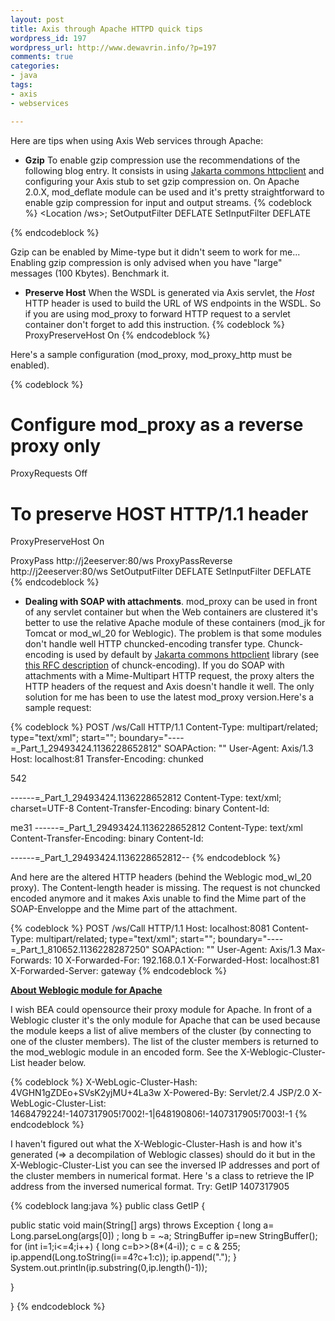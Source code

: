 ```yaml
--- 
layout: post
title: Axis through Apache HTTPD quick tips
wordpress_id: 197
wordpress_url: http://www.dewavrin.info/?p=197
comments: true
categories: 
- java
tags:
- axis
- webservices

---
```

Here are tips when using Axis Web services through Apache:

- **Gzip** To enable gzip compression use the recommendations of the following blog entry. It consists in using [ Jakarta commons httpclient](jakarta.apache.org/commons/httpclient/) and configuring your Axis stub to set gzip compression on. On Apache 2.0.X, mod_deflate module can be used and it's pretty straightforward to enable gzip compression for input and output streams.
{% codeblock %}
<Location /ws>;
 SetOutputFilter DEFLATE
 SetInputFilter DEFLATE
</Location>
{% endcodeblock %}

Gzip can be enabled by Mime-type but it didn't seem to work for me... Enabling gzip compression is only advised when you have "large" messages (100 Kbytes). Benchmark it.

- **Preserve Host**
 When the WSDL is generated via Axis servlet, the _Host_ HTTP header is used to build the URL of WS endpoints in the WSDL. So if you are using mod_proxy to forward HTTP request to a servlet container don't forget to add this instruction.
{% codeblock %}
ProxyPreserveHost On
{% endcodeblock %}

Here's a sample configuration (mod_proxy, mod_proxy_http must be enabled).

{% codeblock %}
# Configure mod_proxy as a reverse proxy only
ProxyRequests Off
# To preserve HOST HTTP/1.1 header
ProxyPreserveHost On

ProxyPass http://j2eeserver:80/ws
ProxyPassReverse http://j2eeserver:80/ws
SetOutputFilter DEFLATE
SetInputFilter DEFLATE
{% endcodeblock %}

- **Dealing with SOAP with attachments**. mod_proxy can be used in front of any servlet container but when the Web containers are clustered it's better to use the relative Apache module of these containers (mod_jk for Tomcat or mod_wl_20 for Weblogic). The problem is that some modules don't handle well HTTP chuncked-encoding transfer type. Chunck-encoding is used by default by [Jakarta commons httpclient](http://jakarta.apache.org/commons/httpclient/) library (see [ this RFC description](http://www.w3.org/Protocols/rfc2616/rfc2616-sec3.html) of chunck-encoding). If you do SOAP with attachments with a Mime-Multipart HTTP request, the proxy alters the HTTP headers of the request and Axis doesn't handle it well. The only solution for me has been to use the latest mod_proxy version.Here's a sample request:

{% codeblock %}
POST /ws/Call HTTP/1.1
Content-Type: multipart/related; type="text/xml"; start=""; 	boundary="----=_Part_1_29493424.1136228652812"
SOAPAction: ""
User-Agent: Axis/1.3
Host: localhost:81
Transfer-Encoding: chunked
 
542
 
------=_Part_1_29493424.1136228652812
Content-Type: text/xml; charset=UTF-8
Content-Transfer-Encoding: binary
Content-Id: 
 
me31
------=_Part_1_29493424.1136228652812
Content-Type: text/xml
Content-Transfer-Encoding: binary
Content-Id: 
 
------=_Part_1_29493424.1136228652812--
{% endcodeblock %}

And here are the altered HTTP headers (behind the Weblogic mod_wl_20 proxy). The Content-length header is missing. The request is not chuncked encoded anymore and it makes Axis unable to find the Mime part of the SOAP-Enveloppe and the Mime part of the attachment.

{% codeblock %}
POST /ws/Call HTTP/1.1
Host: localhost:8081
Content-Type: multipart/related; type="text/xml"; start=""; 	boundary="----=_Part_1_810652.1136228287250"
SOAPAction: ""
User-Agent: Axis/1.3
Max-Forwards: 10
X-Forwarded-For: 192.168.0.1
X-Forwarded-Host: localhost:81
X-Forwarded-Server: gateway
{% endcodeblock %}

<u>**About Weblogic module for Apache**</u>

I wish BEA could opensource their proxy module for Apache. In front of a Weblogic cluster it's the only module for Apache that can be used because the module keeps a list of alive members of the cluster (by connecting to one of the cluster members). The list of the cluster members is returned to the mod_weblogic module in an encoded form. See the X-Weblogic-Cluster-List header below.

{% codeblock %}
X-WebLogic-Cluster-Hash: 4VGHN1gZDEo+SVsK2yjMU+4La3w
X-Powered-By: Servlet/2.4 JSP/2.0
X-WebLogic-Cluster-List: 1468479224!-1407317905!7002!-1|648190806!-1407317905!7003!-1
{% endcodeblock %}

I haven't figured out what the X-Weblogic-Cluster-Hash is and how it's generated (=&gt; a decompilation of Weblogic classes) should do it but in the X-Weblogic-Cluster-List you can see the inversed IP addresses and port of the cluster members in numerical format. Here 's a class to retrieve the IP address from the inversed numerical format.
Try: GetIP 1407317905

{% codeblock lang:java %}
public class GetIP {
 
  public static void main(String[] args) throws Exception {
    long a= Long.parseLong(args[0])  ;
    long b = ~a;
    StringBuffer ip=new StringBuffer();
    for (int i=1;i<=4;i++) {
       long c=b>>(8*(4-i));
       c = c & 255;
       ip.append(Long.toString(i==4?c+1:c));
       ip.append(".");
    }
    System.out.println(ip.substring(0,ip.length()-1));
 
  }
 
 
}
{% endcodeblock %}
